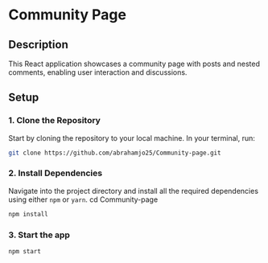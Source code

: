 # Community Page

## Description  
This React application showcases a community page with posts and nested comments, enabling user interaction and discussions.

## Setup

### 1. Clone the Repository
Start by cloning the repository to your local machine. In your terminal, run:

```bash
git clone https://github.com/abrahamjo25/Community-page.git
```
### 2. Install Dependencies  
Navigate into the project directory and install all the required dependencies using either `npm` or `yarn`.
cd Community-page
```bash
npm install
```


### 3. Start the app

```bash
npm start
```
